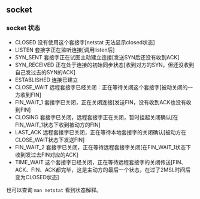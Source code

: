 ## socket

### socket 状态

- CLOSED        没有使用这个套接字[netstat 无法显示closed状态]
- LISTEN        套接字正在监听连接[调用listen后]
- SYN_SENT      套接字正在试图主动建立连接[发送SYN后还没有收到ACK]
- SYN_RECEIVED  正在处于连接的初始同步状态[收到对方的SYN，但还没收到自己发过去的SYN的ACK]
- ESTABLISHED   连接已建立
- CLOSE_WAIT    远程套接字已经关闭：正在等待关闭这个套接字[被动关闭的一方收到FIN]
- FIN_WAIT_1    套接字已关闭，正在关闭连接[发送FIN，没有收到ACK也没有收到FIN]
- CLOSING       套接字已关闭，远程套接字正在关闭，暂时挂起关闭确认[在FIN_WAIT_1状态下收到被动方的FIN]
- LAST_ACK      远程套接字已关闭，正在等待本地套接字的关闭确认[被动方在CLOSE_WAIT状态下发送FIN]
- FIN_WAIT_2    套接字已关闭，正在等待远程套接字关闭[在FIN_WAIT_1状态下收到发过去FIN对应的ACK]
- TIME_WAIT     这个套接字已经关闭，正在等待远程套接字的关闭传送[FIN、ACK、FIN、ACK都完毕，这是主动方的最后一个状态，在过了2MSL时间后变为CLOSED状态]

也可以查询 `man netstat` 看到状态解释。
